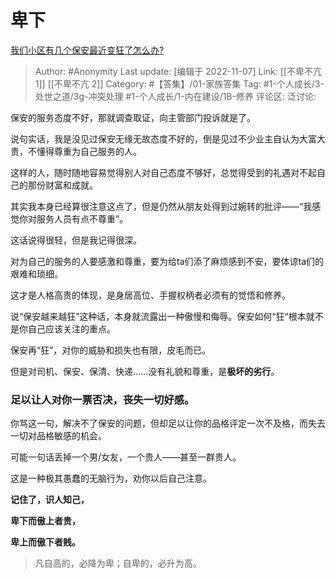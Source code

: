 # 卑下
[我们小区有几个保安最近变狂了怎么办?](https://www.zhihu.com/question/379529393/answer/2747423555)

> Author: #Anonymity
> Last update: [编辑于 2022-11-07]
> Link: [[不卑不亢 1]] [[不卑不亢 2]]
> Category: #【答集】/01-家族答集
> Tag: #1-个人成长/3-处世之道/3g-冲突处理 #1-个人成长/1-内在建设/1B-修养
> 评论区:
> 泛讨论:

保安的服务态度不好，那就调查取证，向主管部门投诉就是了。

说句实话，我是没见过保安无缘无故态度不好的，倒是见过不少业主自认为大富大贵，不懂得尊重为自己服务的人。

这样的人，随时随地容易觉得别人对自己态度不够好，总觉得受到的礼遇对不起自己的那份财富和成就。

其实我本身已经算很注意这点了，但是仍然从朋友处得到过婉转的批评——“我感觉你对服务人员有点不尊重”。

这话说得很轻，但是我记得很深。

对为自己的服务的人要感激和尊重，要为给ta们添了麻烦感到不安，要体谅ta们的艰难和琐细。

这才是人格高贵的体现，是身居高位、手握权柄者必须有的觉悟和修养。

说“保安越来越狂”这种话，本身就流露出一种傲慢和侮辱。保安如何“狂“根本就不是你自己应该关注的重点。

保安再“狂”，对你的威胁和损失也有限，皮毛而已。

但是对司机、保安、保清、快递……没有礼貌和尊重，是**极坏的劣行**。

### 足以让人对你一票否决，丧失一切好感。

你骂这一句，解决不了保安的问题，但却足以让你的品格评定一次不及格，而失去一切对品格敏感的机会。

可能一句话丢掉一个男/女友，一个贵人——甚至一群贵人。

这是一种极其愚蠢的无脑行为，劝你以后自己注意。

**记住了，识人知己，**

**卑下而傲上者贵，**

**卑上而傲下者贱。**

> 凡自高的，必降为卑；自卑的，必升为高。
